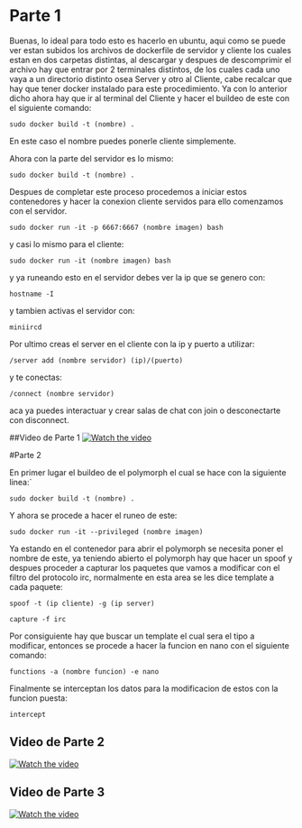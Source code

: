 # Parte 1

Buenas, lo ideal para todo esto es hacerlo en ubuntu, aqui como se puede ver estan subidos los archivos de dockerfile de servidor y cliente los cuales estan en dos carpetas distintas, al descargar y despues de descomprimir el archivo hay que entrar por 2 terminales distintos, de los cuales cada uno vaya a un directorio distinto osea Server y otro al Cliente, cabe recalcar que hay que tener docker instalado para este procedimiento.
Ya con lo anterior dicho ahora hay que ir al terminal del Cliente y hacer el buildeo de este con el siguiente comando:

`sudo docker build -t (nombre) .`

En este caso el nombre puedes ponerle cliente simplemente.

Ahora con la parte del servidor es lo mismo:

`sudo docker build -t (nombre) .`

Despues de completar este proceso procedemos a iniciar estos contenedores y hacer la conexion cliente servidos para ello comenzamos con el servidor.

`sudo docker run -it -p 6667:6667 (nombre imagen) bash`

y casi lo mismo para el cliente:

`sudo docker run -it (nombre imagen) bash`

y ya runeando esto en el servidor debes ver la ip que se genero con:

`hostname -I`

y tambien activas el servidor con:

`miniircd`

Por ultimo creas el server en el cliente con la ip y puerto a utilizar:

```/server add (nombre servidor) (ip)/(puerto)```

y te conectas:

`/connect (nombre servidor)`

aca ya puedes interactuar y crear salas de chat con join o desconectarte con disconnect.

##Video de Parte 1
[![Watch the video](https://i9.ytimg.com/vi/3cxRaPQ2Wj8/mq2.jpg?sqp=CNyHmpUG&rs=AOn4CLAuw1s6kPby-vElu4mbHobxs4LnfQ)](https://youtu.be/3cxRaPQ2Wj8)

#Parte 2

En primer lugar el buildeo de el polymorph el cual se hace con la siguiente linea:`

```sudo docker build -t (nombre) .```

Y ahora se procede a hacer el runeo de este:

```sudo docker run -it --privileged (nombre imagen)```

Ya estando en el contenedor para abrir el polymorph se necesita poner el nombre de este, ya teniendo abierto el polymorph hay que hacer un spoof y despues proceder a capturar los paquetes que vamos a modificar con el filtro del protocolo irc, normalmente en esta area se les dice template a cada paquete:

```spoof -t (ip cliente) -g (ip server)```

```capture -f irc```

Por consiguiente hay que buscar un template el cual sera el tipo a modificar, entonces se procede a hacer la funcion en nano con el siguiente comando:

```functions -a (nombre funcion) -e nano```

Finalmente se interceptan los datos para la modificacion de estos con la funcion puesta:

```intercept```

## Video de Parte 2
[![Watch the video](https://i9.ytimg.com/vi/4odwaBsF224/mq2.jpg?sqp=CIiKmpUG&rs=AOn4CLBFmN0bMqIKkKazObApJWb_QVxkVQ)](https://youtu.be/4odwaBsF224)

## Video de Parte 3
[![Watch the video](https://i9.ytimg.com/vi/4odwaBsF224/mq2.jpg?sqp=CIiKmpUG&rs=AOn4CLBFmN0bMqIKkKazObApJWb_QVxkVQ)](https://youtu.be/A3cpDhkupqI)
